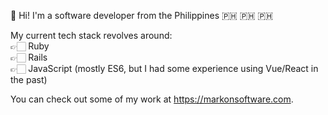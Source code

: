 👋 Hi! I'm a software developer from the Philippines 🇵🇭 🇵🇭 🇵🇭

My current tech stack revolves around:  
👉🏻 Ruby  
👉🏻 Rails  
👉🏻 JavaScript (mostly ES6, but I had some experience using Vue/React in the past)  

You can check out some of my work at https://markonsoftware.com.
